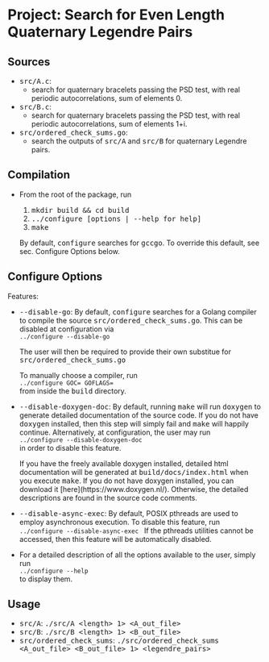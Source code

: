 # Project: Search for Even Length Quaternary Legendre Pairs

## Sources

- <tt>src/A.c</tt>:
	- search for quaternary bracelets passing the PSD test, with real periodic
	 autocorrelations, sum of elements 0.
- <tt>src/B.c</tt>:
	- search for quaternary bracelets passing the PSD test, with real periodic
   autocorrelations, sum of elements 1+i.
- <tt>src/ordered_check_sums.go</tt>:
	- search the outputs of <tt>src/A</tt> and <tt>src/B</tt> for quaternary
      Legendre pairs.

## Compilation

- From the root of the package, run
    1. <tt>mkdir build && cd build</tt>
	2. <tt>../configure [options | --help for help]</tt>
	3. <tt>make</tt><br>

    By default, <tt>configure</tt> searches for <tt>gccgo</tt>. To override this
    default, see sec. Configure Options below.

## Configure Options

Features:

- <p><tt>--disable-go</tt>: By default, <tt>configure</tt> searches for a Golang
  compiler to compile the source <tt>src/ordered_check_sums.go</tt>. This can be
  disabled at configuration via

  <code>
  ../configure --disable-go
  </code>

  The user will then be required to provide their own substitue for
  <tt>src/ordered_check_sums.go</tt></p>
  <p>To manually choose a compiler, run
  <code>
  ../configure GOC=<compiler> GOFLAGS=<compiler flags>
  </code>
  from inside the <tt>build</tt> directory.</p>

- <p><tt>--disable-doxygen-doc</tt>: By default, running <tt>make</tt>
  will run <tt>doxygen</tt> to generate detailed documentation of the source code.
  If you do not have <tt>doxygen</tt> installed, then this step will simply fail
  and <tt>make</tt> will happily continue. Alternatively, at configuration, the
  user may run
  <code>
  ../configure --disable-doxygen-doc
  </code>
  in order to disable this feature.
  </p>

  <p>If you have the freely available doxygen installed, detailed html
  documentation will be generated at <tt>build/docs/index.html</tt> when you
  execute <tt>make</tt>. If you do not have doxygen installed, you can download it
  [here](https://www.doxygen.nl/). Otherwise, the detailed descriptions are found
  in the source code comments.</p>

- <tt>--disable-async-exec</tt>: By default, POSIX pthreads are used to employ
  asynchronous execution. To disable this feature, run
  <code>
  ../configure --disable-async-exec
  </code>
  If the pthreads utilities cannot be accessed, then this feature will be
  automatically disabled.

- <p>For a detailed description of all the options available to the user, simply
  run
  <code>
  ../configure --help
  </code>
  to display them.</p>

## Usage

- <tt>src/A</tt>:
    <tt>./src/A \<length\> 1\> \<A_out_file\></tt>
- <tt>src/B</tt>:
    <tt>./src/B \<length\> 1\> \<B_out_file\></tt>
- <tt>src/ordered_check_sums</tt>:
    <tt>./src/ordered_check_sums \<A_out_file\> \<B_out_file\> 1\>
    \<legendre_pairs\></tt>


